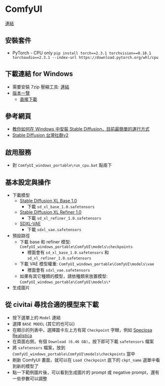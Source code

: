 # ComfyUI
[連結](https://github.com/comfyanonymous/ComfyUI)

## 安裝套件
- PyTorch - CPU only
  `pip install torch==2.3.1 torchvision==0.18.1 torchaudio==2.3.1 --index-url https://download.pytorch.org/whl/cpu`

## 下載連結 for Windows
- 需要安裝 7zip 壓縮工具: [連結](https://www.7-zip.org/)
- [版本一覽](https://github.com/comfyanonymous/ComfyUI/releases)
  - [直接下載](https://github.com/comfyanonymous/ComfyUI/releases/latest/download/ComfyUI_windows_portable_nvidia.7z)

## 參考網頁
- [教你如何在 Windows 中安裝 Stable Diffusion，目前最簡單的運行方式](https://today.line.me/tw/v2/article/5yR9OBE)
- [Stable Diffusion 台灣社群v2](https://www.facebook.com/groups/sdaitw)

## 啟用服務
- 對 `ComfyUI_windows_portable\run_cpu.bat` 點兩下

## 基本設定與操作
- 下載模型
  - [Stable Diffusion XL Base 1.0](https://huggingface.co/stabilityai/stable-diffusion-xl-base-1.0/tree/main)
    - 下載 `sd_xl_base_1.0.safetensors`
  - [Stable Diffusion XL Refiner 1.0](https://huggingface.co/stabilityai/stable-diffusion-xl-refiner-1.0/tree/main)
    - 下載 `sd_xl_refiner_1.0.safetensors`
  - [SDXL-VAE](https://huggingface.co/stabilityai/sdxl-vae/tree/main)
    - 下載 `sdxl_vae.safetensors`
- 預設路徑
  - 下載 base 和 refiner 模型: `ComfyUI_windows_portable\ComfyUI\models\checkpoints`
    - 裡面會有 `sd_xl_base_1.0.safetensors` 和 `sd_xl_refiner_1.0.safetensors`
  - 下載 VAE 模型權重: `ComfyUI_windows_portable\ComfyUI\models\vae`
    - 裡面會有 `sdxl_vae.safetensors`
  - 如果有其它種類的模型，請依種類來放置模型: `ComfyUI_windows_portable\ComfyUI\models\*`
- 生成圖片

## 從 civitai 尋找合適的模型來下載
  - 按下選單上的 `Model` 連結
  - 選擇 `BASE MODEL` (其它的也可以)
  - 在顯示的列表中，選擇圖卡左上方有寫 `Checkpoint` 字眼，例如 [Speciosa Realistica](https://civitai.com/models/488361/speciosa-realistica)
  - 在頁面右側，有個 `Download (6.46 GB)`，按下即可下載 `safetensors` 檔案
  - 將 `safetensors` 檔案，放到 `ComfyUI_windows_portable\ComfyUI\models\checkpoints` 當中
  - 刷新 ComfyUI 畫面，就可以在 `Load Checkpoint` 底下的 `ckpt_name` 選單中看到新的模型了
  - 點一下範例圖片後，可以看到生成圖片的 prompt 或 negative prompt，還有一些參數可以調整